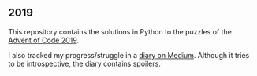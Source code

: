 ## 2019
This repository contains the solutions in Python to the puzzles of the [Advent of Code 2019](https://adventofcode.com/2019/about).

I also tracked my progress/struggle in a [diary on Medium](https://medium.com/@olegkomarov_77860/a-commented-journey-through-the-advent-of-code-2019-by-an-average-joe-257bbf4855d7). Although it tries to be introspective, the diary contains spoilers.
